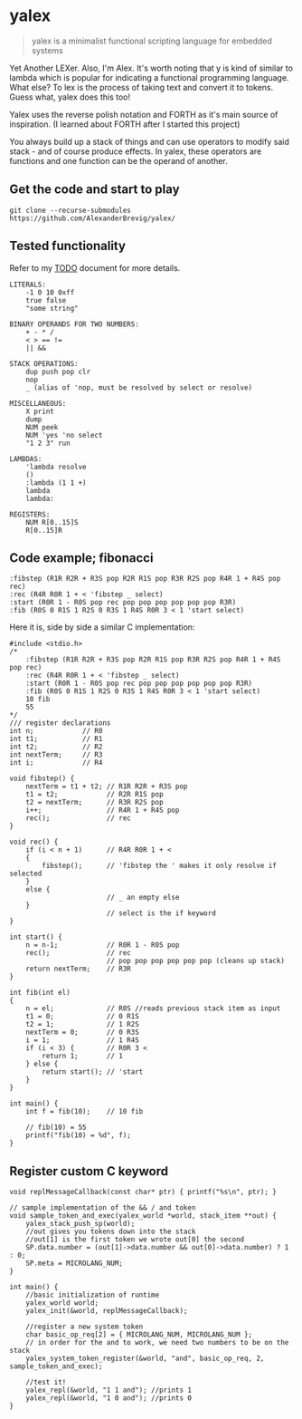 # yalex

> yalex is a minimalist functional scripting language for embedded systems

Yet Another LEXer. Also, I'm Alex.
It's worth noting that y is kind of similar to lambda which is popular for indicating a functional programming language.
What else? To lex is the process of taking text and convert it to tokens. Guess what, yalex does this too!

Yalex uses the reverse polish notation and FORTH as it's main source of inspiration. (I learned about FORTH after I started this project)

You always build up a stack of things and can use operators to modify said stack - and of course produce effects. In yalex, these operators are functions and one function can be the operand of another.

## Get the code and start to play

	git clone --recurse-submodules https://github.com/AlexanderBrevig/yalex/

## Tested functionality

 Refer to my [TODO](TODO.md) document for more details.

    LITERALS:
        -1 0 10 0xff 
        true false
        "some string"

	BINARY OPERANDS FOR TWO NUMBERS:
        + - * /
	    < > == !=
	    || &&

    STACK OPERATIONS:
	    dup push pop clr
        nop
        _ (alias of 'nop, must be resolved by select or resolve)

    MISCELLANEOUS:
	    X print 
        dump
	    NUM peek
	    NUM 'yes 'no select
        "1 2 3" run

    LAMBDAS:
        'lambda resolve
	    ()
	    :lambda (1 1 +)
	    lambda
	    lambda:

    REGISTERS:
	    NUM R[0..15]S
	    R[0..15]R

## Code example; fibonacci

    :fibstep (R1R R2R + R3S pop R2R R1S pop R3R R2S pop R4R 1 + R4S pop rec)
    :rec (R4R R0R 1 + < 'fibstep _ select)
    :start (R0R 1 - R0S pop rec pop pop pop pop pop pop R3R)
    :fib (R0S 0 R1S 1 R2S 0 R3S 1 R4S R0R 3 < 1 'start select)

Here it is, side by side a similar C implementation:

    #include <stdio.h>
    /*  
        :fibstep (R1R R2R + R3S pop R2R R1S pop R3R R2S pop R4R 1 + R4S pop rec)
        :rec (R4R R0R 1 + < 'fibstep _ select)
        :start (R0R 1 - R0S pop rec pop pop pop pop pop pop R3R)
        :fib (R0S 0 R1S 1 R2S 0 R3S 1 R4S R0R 3 < 1 'start select)
        10 fib
        55
    */
    /// register declarations
    int n;            // R0
    int t1;           // R1
    int t2;           // R2
    int nextTerm;     // R3
    int i;            // R4

    void fibstep() {
        nextTerm = t1 + t2; // R1R R2R + R3S pop
        t1 = t2;			// R2R R1S pop
        t2 = nextTerm;		// R3R R2S pop
        i++;				// R4R 1 + R4S pop
        rec();				// rec
    }

    void rec() {
        if (i < n + 1)      // R4R R0R 1 + <
        {
            fibstep();      // 'fibstep the ' makes it only resolve if selected
        }
        else {
                            // _ an empty else 
        }  
                            // select is the if keyword 
    }

    int start() {
        n = n-1;            // R0R 1 - R0S pop
        rec();              // rec
                            // pop pop pop pop pop pop (cleans up stack)
        return nextTerm;    // R3R
    }

    int fib(int el)     
    {   
        n = el;             // R0S //reads previous stack item as input
        t1 = 0;             // 0 R1S
        t2 = 1;             // 1 R2S
        nextTerm = 0;       // 0 R3S
        i = 1;              // 1 R4S
        if (i < 3) {        // R0R 3 <
            return 1;       // 1
        } else {
            return start(); // 'start
        }
    }

    int main() {
        int f = fib(10);    // 10 fib

        // fib(10) = 55
        printf("fib(10) = %d", f); 
    }

## Register custom C keyword

	void replMessageCallback(const char* ptr) { printf("%s\n", ptr); }

	// sample implementation of the && / and token
	void sample_token_and_exec(yalex_world *world, stack_item **out) {
		yalex_stack_push_sp(world);
		//out gives you tokens down into the stack
		//out[1] is the first token we wrote out[0] the second
		SP.data.number = (out[1]->data.number && out[0]->data.number) ? 1 : 0;
		SP.meta = MICROLANG_NUM;
	}

	int main() {
		//basic initialization of runtime
		yalex_world world;
		yalex_init(&world, replMessageCallback);

		//register a new system token
		char basic_op_req[2] = { MICROLANG_NUM, MICROLANG_NUM };
		// in order for the and to work, we need two numbers to be on the stack
		yalex_system_token_register(&world, "and", basic_op_req, 2, sample_token_and_exec);

		//test it!
		yalex_repl(&world, "1 1 and"); //prints 1
		yalex_repl(&world, "1 0 and"); //prints 0
	}
